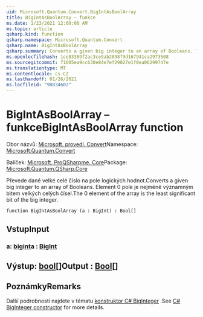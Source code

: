 ```yaml
---
uid: Microsoft.Quantum.Convert.BigIntAsBoolArray
title: BigIntAsBoolArray – funkce
ms.date: 1/23/2021 12:00:00 AM
ms.topic: article
qsharp.kind: function
qsharp.namespace: Microsoft.Quantum.Convert
qsharp.name: BigIntAsBoolArray
qsharp.summary: Converts a given big integer to an array of Booleans. The 0 element of the array is the least significant bit of the big integer.
ms.openlocfilehash: 1ce83389f2ac3ce9ab2898f9d167941ca2973508
ms.sourcegitcommit: 71605ea9cc630e84e7ef29027e1f0ea06299747e
ms.translationtype: MT
ms.contentlocale: cs-CZ
ms.lasthandoff: 01/26/2021
ms.locfileid: "98834602"
---
```

# <a name="bigintasboolarray-function"></a><span data-ttu-id="8b966-102">BigIntAsBoolArray – funkce</span><span class="sxs-lookup"><span data-stu-id="8b966-102">BigIntAsBoolArray function</span></span>

<span data-ttu-id="8b966-103">Obor názvů: [Microsoft. provedl. Convert](xref:Microsoft.Quantum.Convert)</span><span class="sxs-lookup"><span data-stu-id="8b966-103">Namespace: [Microsoft.Quantum.Convert](xref:Microsoft.Quantum.Convert)</span></span>

<span data-ttu-id="8b966-104">Balíček: [Microsoft. ProQSharpme. Core](https://nuget.org/packages/Microsoft.Quantum.QSharp.Core)</span><span class="sxs-lookup"><span data-stu-id="8b966-104">Package: [Microsoft.Quantum.QSharp.Core](https://nuget.org/packages/Microsoft.Quantum.QSharp.Core)</span></span>


<span data-ttu-id="8b966-105">Převede dané velké celé číslo na pole logických hodnot.</span><span class="sxs-lookup"><span data-stu-id="8b966-105">Converts a given big integer to an array of Booleans.</span></span>
<span data-ttu-id="8b966-106">Element 0 pole je nejméně významným bitem velkých celých čísel.</span><span class="sxs-lookup"><span data-stu-id="8b966-106">The 0 element of the array is the least significant bit of the big integer.</span></span>

```qsharp
function BigIntAsBoolArray (a : BigInt) : Bool[]
```


## <a name="input"></a><span data-ttu-id="8b966-107">Vstup</span><span class="sxs-lookup"><span data-stu-id="8b966-107">Input</span></span>

### <a name="a--bigint"></a><span data-ttu-id="8b966-108">a: [bigint](xref:microsoft.quantum.lang-ref.bigint)</span><span class="sxs-lookup"><span data-stu-id="8b966-108">a : [BigInt](xref:microsoft.quantum.lang-ref.bigint)</span></span>





## <a name="output--bool"></a><span data-ttu-id="8b966-109">Výstup: [bool](xref:microsoft.quantum.lang-ref.bool)[]</span><span class="sxs-lookup"><span data-stu-id="8b966-109">Output : [Bool](xref:microsoft.quantum.lang-ref.bool)[]</span></span>



## <a name="remarks"></a><span data-ttu-id="8b966-110">Poznámky</span><span class="sxs-lookup"><span data-stu-id="8b966-110">Remarks</span></span>

<span data-ttu-id="8b966-111">Další podrobnosti najdete v tématu [konstruktor C# BigInteger](https://docs.microsoft.com/dotnet/api/system.numerics.biginteger.-ctor?view=netframework-4.7.2#System_Numerics_BigInteger__ctor_System_Int64_) .</span><span class="sxs-lookup"><span data-stu-id="8b966-111">See [C# BigInteger constructor](https://docs.microsoft.com/dotnet/api/system.numerics.biginteger.-ctor?view=netframework-4.7.2#System_Numerics_BigInteger__ctor_System_Int64_) for more details.</span></span>